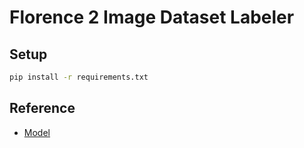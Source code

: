 # Florence 2 Image Dataset Labeler

## Setup

```bash
pip install -r requirements.txt
```

## Reference

- [Model](https://huggingface.co/microsoft/Florence-2-large)
